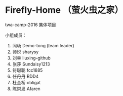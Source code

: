 # Firefly-Home （萤火虫之家）

twa-camp-2016 集体项目

小组成员：  
1. 同旸       Demo-tong (team leader)  
2. 师悦       sharysy  
3. 刘幸       liuxing-github  
4. 张莎       Sundaisy1213  
5. 符聪聪     fcc1885
6. 任丹丹     RDD4  
7. 杜金桥     obligat  
8. 陈崇发     Afaren  


